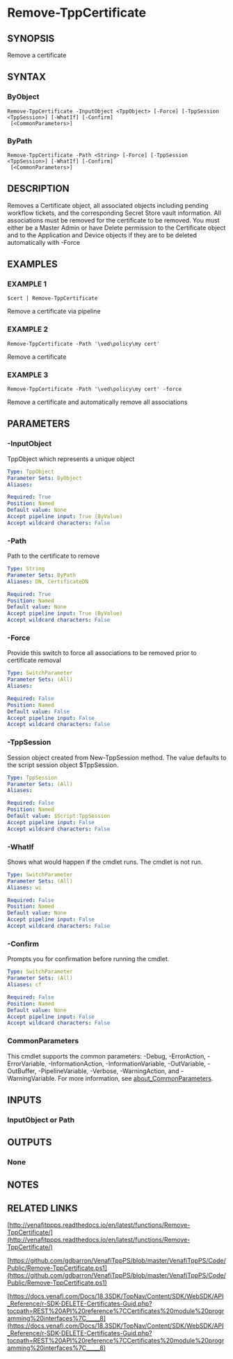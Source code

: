 # Remove-TppCertificate

## SYNOPSIS
Remove a certificate

## SYNTAX

### ByObject
```
Remove-TppCertificate -InputObject <TppObject> [-Force] [-TppSession <TppSession>] [-WhatIf] [-Confirm]
 [<CommonParameters>]
```

### ByPath
```
Remove-TppCertificate -Path <String> [-Force] [-TppSession <TppSession>] [-WhatIf] [-Confirm]
 [<CommonParameters>]
```

## DESCRIPTION
Removes a Certificate object, all associated objects including pending workflow tickets, and the corresponding Secret Store vault information.
All associations must be removed for the certificate to be removed.
You must either be a Master Admin or have Delete permission to the Certificate object
and to the Application and Device objects if they are to be deleted automatically with -Force

## EXAMPLES

### EXAMPLE 1
```
$cert | Remove-TppCertificate
```

Remove a certificate via pipeline

### EXAMPLE 2
```
Remove-TppCertificate -Path '\ved\policy\my cert'
```

Remove a certificate

### EXAMPLE 3
```
Remove-TppCertificate -Path '\ved\policy\my cert' -force
```

Remove a certificate and automatically remove all associations

## PARAMETERS

### -InputObject
TppObject which represents a unique object

```yaml
Type: TppObject
Parameter Sets: ByObject
Aliases:

Required: True
Position: Named
Default value: None
Accept pipeline input: True (ByValue)
Accept wildcard characters: False
```

### -Path
Path to the certificate to remove

```yaml
Type: String
Parameter Sets: ByPath
Aliases: DN, CertificateDN

Required: True
Position: Named
Default value: None
Accept pipeline input: True (ByValue)
Accept wildcard characters: False
```

### -Force
Provide this switch to force all associations to be removed prior to certificate removal

```yaml
Type: SwitchParameter
Parameter Sets: (All)
Aliases:

Required: False
Position: Named
Default value: False
Accept pipeline input: False
Accept wildcard characters: False
```

### -TppSession
Session object created from New-TppSession method. 
The value defaults to the script session object $TppSession.

```yaml
Type: TppSession
Parameter Sets: (All)
Aliases:

Required: False
Position: Named
Default value: $Script:TppSession
Accept pipeline input: False
Accept wildcard characters: False
```

### -WhatIf
Shows what would happen if the cmdlet runs.
The cmdlet is not run.

```yaml
Type: SwitchParameter
Parameter Sets: (All)
Aliases: wi

Required: False
Position: Named
Default value: None
Accept pipeline input: False
Accept wildcard characters: False
```

### -Confirm
Prompts you for confirmation before running the cmdlet.

```yaml
Type: SwitchParameter
Parameter Sets: (All)
Aliases: cf

Required: False
Position: Named
Default value: None
Accept pipeline input: False
Accept wildcard characters: False
```

### CommonParameters
This cmdlet supports the common parameters: -Debug, -ErrorAction, -ErrorVariable, -InformationAction, -InformationVariable, -OutVariable, -OutBuffer, -PipelineVariable, -Verbose, -WarningAction, and -WarningVariable. For more information, see [about_CommonParameters](http://go.microsoft.com/fwlink/?LinkID=113216).

## INPUTS

### InputObject or Path
## OUTPUTS

### None
## NOTES

## RELATED LINKS

[http://venafitppps.readthedocs.io/en/latest/functions/Remove-TppCertificate/](http://venafitppps.readthedocs.io/en/latest/functions/Remove-TppCertificate/)

[https://github.com/gdbarron/VenafiTppPS/blob/master/VenafiTppPS/Code/Public/Remove-TppCertificate.ps1](https://github.com/gdbarron/VenafiTppPS/blob/master/VenafiTppPS/Code/Public/Remove-TppCertificate.ps1)

[https://docs.venafi.com/Docs/18.3SDK/TopNav/Content/SDK/WebSDK/API_Reference/r-SDK-DELETE-Certificates-Guid.php?tocpath=REST%20API%20reference%7CCertificates%20module%20programming%20interfaces%7C_____8](https://docs.venafi.com/Docs/18.3SDK/TopNav/Content/SDK/WebSDK/API_Reference/r-SDK-DELETE-Certificates-Guid.php?tocpath=REST%20API%20reference%7CCertificates%20module%20programming%20interfaces%7C_____8)

